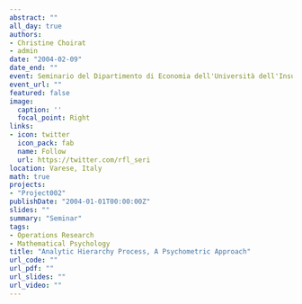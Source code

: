 ```yaml
---
abstract: ""
all_day: true
authors:
- Christine Choirat
- admin
date: "2004-02-09"
date_end: ""
event: Seminario del Dipartimento di Economia dell'Università dell'Insubria
event_url: ""
featured: false
image:
  caption: ''
  focal_point: Right
links:
- icon: twitter
  icon_pack: fab
  name: Follow
  url: https://twitter.com/rfl_seri
location: Varese, Italy
math: true
projects:
- "Project002"
publishDate: "2004-01-01T00:00:00Z"
slides: ""
summary: "Seminar"
tags:
- Operations Research
- Mathematical Psychology
title: "Analytic Hierarchy Process, A Psychometric Approach"
url_code: ""
url_pdf: ""
url_slides: ""
url_video: ""
---
```

